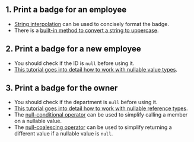 ## 1. Print a badge for an employee

- [String interpolation][string-interpolation] can be used to concisely format the badge.
- There is a [built-in method to convert a string to uppercase][toupper].

## 2. Print a badge for a new employee

- You should check if the ID is `null` before using it.
- [This tutorial goes into detail how to work with nullable value types][nullable-types-tutorial].

## 3. Print a badge for the owner

- You should check if the department is `null` before using it.
- [This tutorial goes into detail how to work with nullable reference types][nullable-reference-types-tutorial].
- The [null-conditional operator][null-conditional-operator] can be used to simplify calling a member on a nullable value.
- The [null-coalescing operator][null-coalescing-operator] can be used to simplify returning a different value if a nullable value is `null`.

[string-interpolation]: https://csharp.net-tutorials.com/operators/the-string-interpolation-operator/
[null-coalescing-operator]: https://csharp.net-tutorials.com/operators/the-null-coalescing-operator/
[null-conditional-operator]: https://docs.microsoft.com/en-us/dotnet/csharp/language-reference/operators/conditional-operator
[nullable-types-tutorial]: https://csharp.net-tutorials.com/data-types/nullable-types/
[nullable-reference-types-tutorial]: https://docs.microsoft.com/en-us/archive/msdn-magazine/2018/february/essential-net-csharp-8-0-and-nullable-reference-types
[toupper]: https://docs.microsoft.com/en-us/dotnet/api/system.string.toupper?view=netcore-3.1
